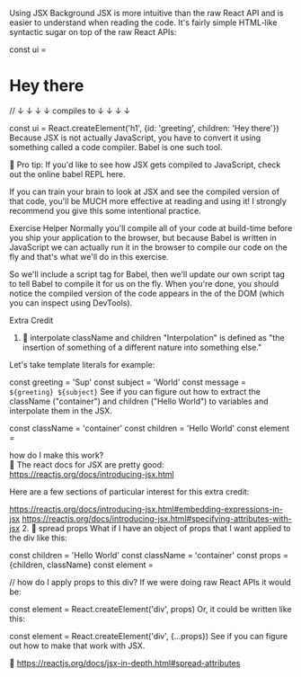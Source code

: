 Using JSX
Background
JSX is more intuitive than the raw React API and is easier to understand when reading the code. It's fairly simple HTML-like syntactic sugar on top of the raw React APIs:

const ui = <h1 id="greeting">Hey there</h1>

// ↓ ↓ ↓ ↓ compiles to ↓ ↓ ↓ ↓

const ui = React.createElement('h1', {id: 'greeting', children: 'Hey there'})
Because JSX is not actually JavaScript, you have to convert it using something called a code compiler. Babel is one such tool.

🦉 Pro tip: If you'd like to see how JSX gets compiled to JavaScript, check out the online babel REPL here.

If you can train your brain to look at JSX and see the compiled version of that code, you'll be MUCH more effective at reading and using it! I strongly recommend you give this some intentional practice.

Exercise Helper
Normally you'll compile all of your code at build-time before you ship your application to the browser, but because Babel is written in JavaScript we can actually run it in the browser to compile our code on the fly and that's what we'll do in this exercise.

So we'll include a script tag for Babel, then we'll update our own script tag to tell Babel to compile it for us on the fly. When you're done, you should notice the compiled version of the code appears in the <head> of the DOM (which you can inspect using DevTools).

Extra Credit
1. 💯 interpolate className and children
"Interpolation" is defined as "the insertion of something of a different nature into something else."

Let's take template literals for example:

const greeting = 'Sup'
const subject = 'World'
const message = `${greeting} ${subject}`
See if you can figure out how to extract the className ("container") and children ("Hello World") to variables and interpolate them in the JSX.

const className = 'container'
const children = 'Hello World'
const element = <div className="hmmm">how do I make this work?</div>
📜 The react docs for JSX are pretty good: https://reactjs.org/docs/introducing-jsx.html

Here are a few sections of particular interest for this extra credit:

https://reactjs.org/docs/introducing-jsx.html#embedding-expressions-in-jsx
https://reactjs.org/docs/introducing-jsx.html#specifying-attributes-with-jsx
2. 💯 spread props
What if I have an object of props that I want applied to the div like this:

const children = 'Hello World'
const className = 'container'
const props = {children, className}
const element = <div /> // how do I apply props to this div?
If we were doing raw React APIs it would be:

const element = React.createElement('div', props)
Or, it could be written like this:

const element = React.createElement('div', {...props})
See if you can figure out how to make that work with JSX.

📜 https://reactjs.org/docs/jsx-in-depth.html#spread-attributes